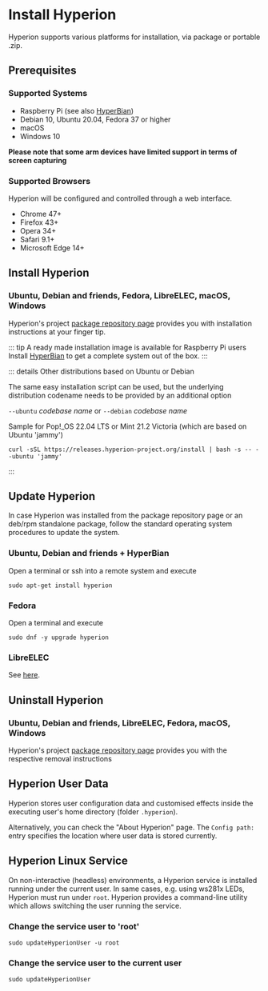 # Install Hyperion
Hyperion supports various platforms for installation, via package or portable .zip.

## Prerequisites

### Supported Systems
  * Raspberry Pi (see also [HyperBian](/user/HyperBian.md))
  * Debian 10, Ubuntu 20.04, Fedora 37 or higher
  * macOS
  * Windows 10

**Please note that some arm devices have limited support in terms of screen capturing**

### Supported Browsers
Hyperion will be configured and controlled through a web interface.
  * Chrome 47+
  * Firefox 43+
  * Opera 34+
  * Safari 9.1+
  * Microsoft Edge 14+

## Install Hyperion

### Ubuntu, Debian and friends, Fedora, LibreELEC, macOS, Windows
Hyperion's project [package repository page](https://releases.hyperion-project.org/) provides you with installation instructions at your finger tip.

::: tip A ready made installation image is available for Raspberry Pi users
Install [HyperBian](/user/HyperBian.md) to get a complete system out of the box.
:::

::: details Other distributions based on Ubuntu or Debian

The same easy installation script can be used, but the underlying distribution codename needs to be provided by an additional option

  `--ubuntu` _codebase name_ or `--debian` _codebase name_

Sample for Pop!_OS 22.04 LTS or Mint 21.2 Victoria (which are based on Ubuntu 'jammy')

``` sh:no-line-numbers
curl -sSL https://releases.hyperion-project.org/install | bash -s -- --ubuntu 'jammy'
```
:::

## Update Hyperion

In case Hyperion was installed from the package repository page or an deb/rpm standalone package,
follow the standard operating system procedures to update the system.

### Ubuntu, Debian and friends + HyperBian

Open a terminal or ssh into a remote system and execute

``` sh:no-line-numbers
sudo apt-get install hyperion
```

### Fedora

Open a terminal and execute

``` sh:no-line-numbers
sudo dnf -y upgrade hyperion
```

### LibreELEC
See [here](https://hyperion-project.org/forum/index.php?thread/13754-install-update-hyperion-ng-on-libreelec/&pageNo=1).

## Uninstall Hyperion

### Ubuntu, Debian and friends, LibreELEC, Fedora, macOS, Windows
Hyperion's project [package repository page](https://releases.hyperion-project.org/) provides you with the respective removal instructions

## Hyperion User Data
Hyperion stores user configuration data and customised effects inside the executing user's home directory (folder `.hyperion`).

Alternatively, you can check the "About Hyperion" page.
The `Config path:` entry specifies the location where user data is stored currently.

## Hyperion Linux Service

On non-interactive (headless) environments, a Hyperion service is installed running under the current user.
In same cases, e.g. using ws281x LEDs, Hyperion must run under `root`.
Hyperion provides a command-line utility which allows switching the user running the service.

### Change the service user to 'root'

``` sh:no-line-numbers
sudo updateHyperionUser -u root
```

### Change the service user to the current user
``` sh:no-line-numbers
sudo updateHyperionUser
```


